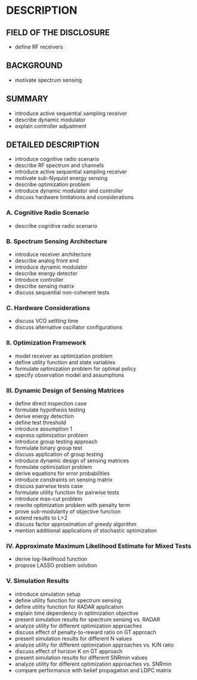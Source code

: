 # DESCRIPTION

## FIELD OF THE DISCLOSURE

- define RF receivers

## BACKGROUND

- motivate spectrum sensing

## SUMMARY

- introduce active sequential xampling receiver
- describe dynamic modulator
- explain controller adjustment

## DETAILED DESCRIPTION

- introduce cognitive radio scenario
- describe RF spectrum and channels
- introduce active sequential xampling receiver
- motivate sub-Nyquist energy sensing
- describe optimization problem
- introduce dynamic modulator and controller
- discuss hardware limitations and considerations

### A. Cognitive Radio Scenario

- describe cognitive radio scenario

### B. Spectrum Sensing Architecture

- introduce receiver architecture
- describe analog front end
- introduce dynamic modulator
- describe energy detector
- introduce controller
- describe sensing matrix
- discuss sequential non-coherent tests

### C. Hardware Considerations

- discuss VCO settling time
- discuss alternative oscillator configurations

### II. Optimization Framework

- model receiver as optimization problem
- define utility function and state variables
- formulate optimization problem for optimal policy
- specify observation model and assumptions

### III. Dynamic Design of Sensing Matrices

- define direct inspection case
- formulate hypothesis testing
- derive energy detection
- define test threshold
- introduce assumption 1
- express optimization problem
- introduce group testing approach
- formulate binary group test
- discuss application of group testing
- introduce dynamic design of sensing matrices
- formulate optimization problem
- derive equations for error probabilities
- introduce constraints on sensing matrix
- discuss pairwise tests case
- formulate utility function for pairwise tests
- introduce max-cut problem
- rewrite optimization problem with penalty term
- prove sub-modularity of objective function
- extend results to L>2
- discuss factor approximation of greedy algorithm
- mention additional applications of stochastic optimization

### IV. Approximate Maximum Likelihood Estimate for Mixed Tests

- derive log-likelihood function
- propose LASSO problem solution

### V. Simulation Results

- introduce simulation setup
- define utility function for spectrum sensing
- define utility function for RADAR application
- explain time dependency in optimization objective
- present simulation results for spectrum sensing vs. RADAR
- analyze utility for different optimization approaches
- discuss effect of penalty-to-reward ratio on GT approach
- present simulation results for different N values
- analyze utility for different optimization approaches vs. K/N ratio
- discuss effect of horizon K on GT approach
- present simulation results for different SNRmin values
- analyze utility for different optimization approaches vs. SNRmin
- compare performance with belief propagation and LDPC matrix


